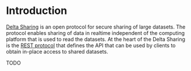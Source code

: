 # Introduction

[Delta Sharing](https://delta.io/sharing/) is an open protocol for secure sharing of large datasets. The protocol enables sharing of data in realtime independent of the computing platform that is used to read the datasets. At the heart of the Delta Sharing is the [REST protocol](https://github.com/delta-io/delta-sharing/blob/main/PROTOCOL.md) that defines the API that can be used by clients to obtain in-place access to shared datasets.

TODO
